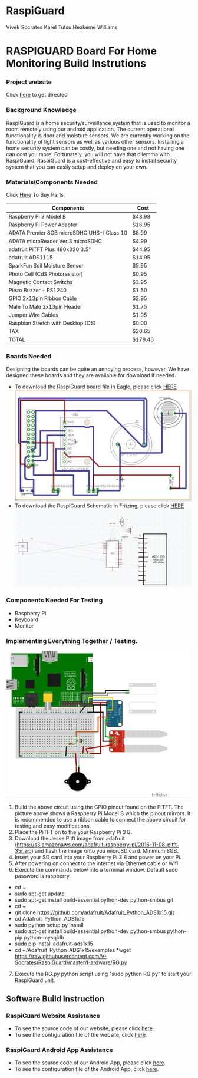 # RaspiGuard
Vivek Socrates
Karel Tutsu
Heakeme Williams

# RASPIGUARD Board For Home Monitoring Build Instrutions

### Project website
Click [here](http://raspiguard.club) to get directed

### Background Knowledge
RaspiGuard is a home security/surveillance system that is used to monitor a room remotely using our android application. The current operational functionality is door and moisture sensors. We are currently working on the functionality of light sensors as well as various other sensors. Installing a home security system can be costly, but needing one and not having one can cost you more. Fortunately, you will not have that dilemma with RaspiGuard. RaspiGuard is a cost-effective and easy to install security system that you can easily setup and deploy on your own.

### Materials\Components Needed
Click [Here](https://www.adafruit.com/) To Buy Parts

Components	   |                                Cost
------------ |  ---------------------------------------
 Raspberry Pi 3 Model B	 |                     $48.98
 Raspberry Pi Power Adapter	|                  $16.95
 ADATA Premier 8GB microSDHC UHS-I Class 10	|  $8.99
ADATA microReader Ver.3 microSDHC	          |  $4.99
adafruit PiTFT Plus 480x320 3.5"	          |  $44.95
adafruit ADS1115	                          |  $14.95
SparkFun Soil Moisture Sensor	              |  $5.95
 Photo Cell (CdS Photoresistor)	            |  $0.95
 Magnetic Contact Switchs	                  |  $3.95
 Piezo Buzzer - PS1240	                      |  $1.50
 GPIO 2x13pin Ribbon Cable	                  |  $2.95
 Male To Male 2x13pin Header	                |  $1.75
 Jumper Wire Cables	                        |  $1.95
Raspbian Stretch with Desktop (OS)	        |  $0.00
TAX	                                        | $20.65
TOTAL	                                      | $179.46

### Boards Needed

Designing the boards can be quite an annoying process, however, We have designed these boards and they are available for download if needed.
* To download the RaspiGuard board file in Eagle, please click [HERE](https://github.com/V-Socrates/RaspiGuard/blob/master/Hardware/RaspiGuardProtoBoard.zip)
![Image of the RaspiGuard Board](https://github.com/V-Socrates/RaspiGuard/blob/master/Images/RaspiguardBoard.JPG)
* To download the RaspiGuard Schematic in Fritzing, please click [HERE](https://github.com/V-Socrates/RaspiGuard/blob/master/Hardware/RaspiGuard%20Schematic.fzz)
![Image of the RaspiGuard Board](https://github.com/V-Socrates/RaspiGuard/blob/master/Images/FritzingSchematic.JPG)

### Components Needed For Testing

* Raspberry Pi
* Keyboard
* Monitor

### Implementing Everything Together / Testing.

![Image of the RaspiGuard Board](https://github.com/V-Socrates/RaspiGuard/blob/master/Images/PCB.JPG)

1.	Build the above circuit using the GPIO pinout found on the PiTFT. The picture above shows a Raspberry Pi Model B which the pinout mirrors. It is recommended to use a ribbon cable to connect the above circuit for testing and easy modifications.
2.	Place the PiTFT on to the your Raspberry Pi 3 B.
3.	Download the Jesse Pitft image from adafruit (https://s3.amazonaws.com/adafruit-raspberry-pi/2016-11-08-pitft-35r.zip) and flash the image onto you microSD card. Minimum 8GB.
4.	Insert your SD card into your Raspberry Pi 3 B and power on your Pi.
5.	After powering on connect to the internet via Ethernet cable or Wifi.
6.	Execute the commands below into a terminal window. Default sudo password is raspberry.
* cd ~
* sudo apt-get update
* sudo apt-get install build-essential python-dev python-smbus git
* cd ~
* git clone https://github.com/adafruit/Adafruit_Python_ADS1x15.git
* cd Adafruit_Python_ADS1x15
* sudo python setup.py install
* sudo apt-get install build-essential python-dev python-smbus python-pip python-mysqldb
* sudo pip install adafruit-ads1x15
* cd ~/Adafruit_Python_ADS1x15/examples
*wget https://raw.githubusercontent.com/V-Socrates/RaspiGuard/master/Hardware/RG.py
7.	Execute the RG.py python script using “sudo python RG.py” to start your RaspiGuard unit.

## Software Build Instruction

### RaspiGuard Website Assistance

* To see the source code of our website, please click [here](https://github.com/V-Socrates/RaspiGuard/tree/master/Software/RaspiGuardWeb).
* To see the configuration file of the website, click [here](https://github.com/V-Socrates/RaspiGuard/blob/master/Software/RaspiGuardWeb/config.php).

### RaspiGaurd Android App Assistance

* To see the source code of our Android App, please click [here](https://github.com/V-Socrates/RaspiGuard/tree/master/Software/Team.RG/RaspiGuard).
* To see the configuration file of the Android App, click [here](https://github.com/V-Socrates/RaspiGuard/blob/master/Software/Team.RG/RaspiGuard/src/main/java/Team/RG/RaspiGuard/SupportClasses/Config.java).
